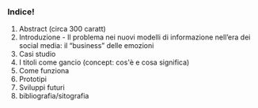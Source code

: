 ### Indice!

1. Abstract (circa 300 caratt)
2. Introduzione - Il problema nei nuovi modelli di informazione nell’era dei social media: il “business” delle emozioni
3. Casi studio
4. I titoli come gancio (concept: cos'è e cosa significa)
5. Come funziona
6. Prototipi
7. Sviluppi futuri
8. bibliografia/sitografia

